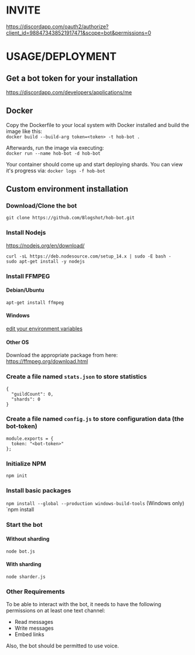 # INVITE
https://discordapp.com/oauth2/authorize?client_id=988473438521917471&scope=bot&permissions=0

# USAGE/DEPLOYMENT

## Get a bot token for your installation
https://discordapp.com/developers/applications/me

## Docker
Copy the Dockerfile to your local system with Docker installed and build the image like this:  
`docker build --build-arg token=<token> -t hob-bot .`

Afterwards, run the image via executing:  
`docker run --name hob-bot -d hob-bot`

Your container should come up and start deploying shards. You can view it's progress via:
`docker logs -f hob-bot`

## Custom environment installation

### Download/Clone the bot
`git clone https://github.com/Blogshot/hob-bot.git`  

### Install Nodejs
https://nodejs.org/en/download/

```
curl -sL https://deb.nodesource.com/setup_14.x | sudo -E bash -
sudo apt-get install -y nodejs
```

### Install FFMPEG

#### Debian/Ubuntu
`apt-get install ffmpeg`

#### Windows
[edit your environment variables](http://adaptivesamples.com/how-to-install-ffmpeg-on-windows/)

#### Other OS
Download the appropriate package from here: https://ffmpeg.org/download.html

### Create a file named `stats.json` to store statistics
```
{
  "guildCount": 0,
  "shards": 0
}
```

### Create a file named `config.js` to store configuration data (the bot-token)
```
module.exports = {
  token: "<bot-token>"
};
```

### Initialize NPM
`npm init`  

### Install basic packages
`npm install --global --production windows-build-tools` (Windows only)  
`npm install 

### Start the bot

#### Without sharding
`node bot.js`

#### With sharding
`node sharder.js`

### Other Requirements ###
To be able to interact with the bot, it needs to have the following permissions on at least one text channel:
* Read messages
* Write messages
* Embed links

Also, the bot should be permitted to use voice.
